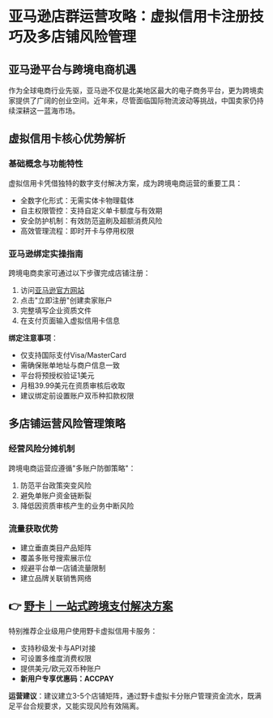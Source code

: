 # 亚马逊店群运营攻略：虚拟信用卡注册技巧及多店铺风险管理

## 亚马逊平台与跨境电商机遇
作为全球电商行业先驱，亚马逊不仅是北美地区最大的电子商务平台，更为跨境卖家提供了广阔的创业空间。近年来，尽管面临国际物流波动等挑战，中国卖家仍持续深耕这一蓝海市场。

## 虚拟信用卡核心优势解析
### 基础概念与功能特性
虚拟信用卡凭借独特的数字支付解决方案，成为跨境电商运营的重要工具：
- 全数字化形式：无需实体卡物理载体
- 自主权限管控：支持自定义单卡额度与有效期
- 安全防护机制：有效防范盗刷及超额消费风险
- 高效管理流程：即时开卡与停用权限

### 亚马逊绑定实操指南
跨境电商卖家可通过以下步骤完成店铺注册：
1. 访问[亚马逊官方网站](http://www.Amazon.com)
2. 点击"立即注册"创建卖家账户
3. 完整填写企业资质文件
4. 在支付页面输入虚拟信用卡信息



**绑定注意事项**：
- 仅支持国际支付Visa/MasterCard
- 需确保账单地址与商户信息一致
- 平台将预授权验证1美元
- 月租39.99美元在资质审核后收取
- 建议绑定前设置账户双币种扣款权限

## 多店铺运营风险管理策略
### 经营风险分摊机制
跨境电商运营应遵循"多账户防御策略"：
1. 防范平台政策突变风险
2. 避免单账户资金链断裂
3. 降低因资质审核产生的业务中断风险

### 流量获取优势
- 建立垂直类目产品矩阵
- 覆盖多账号搜索展示位
- 规避平台单一店铺流量限制
- 建立品牌关联销售网络

## 👉 [野卡｜一站式跨境支付解决方案](https://bbtdd.com/yeka)
特别推荐企业级用户使用野卡虚拟信用卡服务：
- 支持秒级发卡与API对接
- 可设置多维度消费权限
- 提供美元/欧元双币种账户
- **新用户专享优惠码：ACCPAY**

**运营建议**：建议建立3-5个店铺矩阵，通过野卡虚拟卡分账户管理资金流水，既满足平台合规要求，又能实现风险有效隔离。